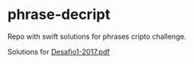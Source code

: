 # phrase-decript
Repo with swift solutions for phrases cripto challenge.

Solutions for [Desafio1-2017.pdf](Desafio1-2017.pdf)
